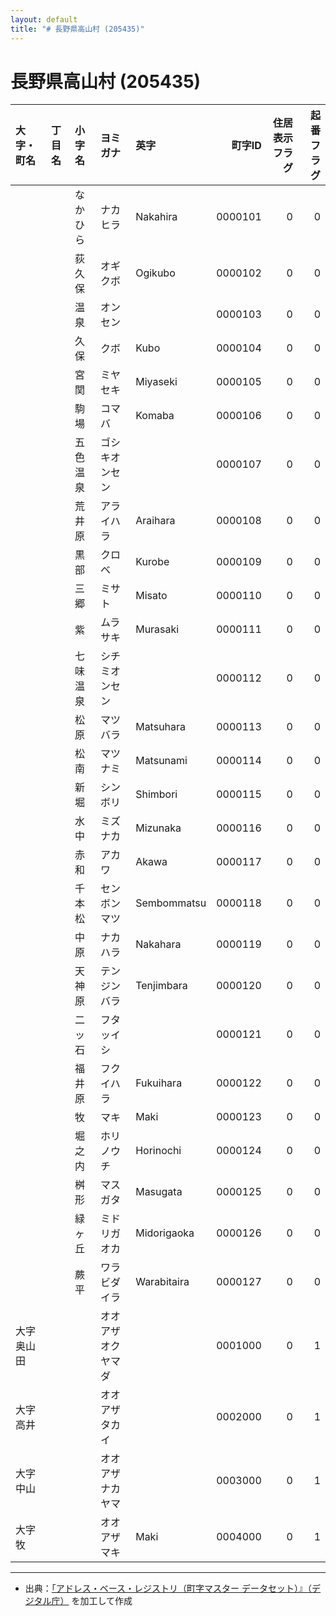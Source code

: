 ```yaml
---
layout: default
title: "# 長野県高山村 (205435)"
---
```


# 長野県高山村 (205435)

| 大字・町名 | 丁目名 | 小字名 | ヨミガナ | 英字 | 町字ID | 住居表示フラグ | 起番フラグ |
|:--------|:------|:------|:-----------------|:---------------------|--------:|----------:|--------:|
|  |  | なかひら | ナカヒラ | Nakahira | 0000101 | 0 | 0 |
|  |  | 荻久保 | オギクボ | Ogikubo | 0000102 | 0 | 0 |
|  |  | 温泉 | オンセン |  | 0000103 | 0 | 0 |
|  |  | 久保 | クボ | Kubo | 0000104 | 0 | 0 |
|  |  | 宮関 | ミヤセキ | Miyaseki | 0000105 | 0 | 0 |
|  |  | 駒場 | コマバ | Komaba | 0000106 | 0 | 0 |
|  |  | 五色温泉 | ゴシキオンセン |  | 0000107 | 0 | 0 |
|  |  | 荒井原 | アライハラ | Araihara | 0000108 | 0 | 0 |
|  |  | 黒部 | クロベ | Kurobe | 0000109 | 0 | 0 |
|  |  | 三郷 | ミサト | Misato | 0000110 | 0 | 0 |
|  |  | 紫 | ムラサキ | Murasaki | 0000111 | 0 | 0 |
|  |  | 七味温泉 | シチミオンセン |  | 0000112 | 0 | 0 |
|  |  | 松原 | マツバラ | Matsuhara | 0000113 | 0 | 0 |
|  |  | 松南 | マツナミ | Matsunami | 0000114 | 0 | 0 |
|  |  | 新堀 | シンボリ | Shimbori | 0000115 | 0 | 0 |
|  |  | 水中 | ミズナカ | Mizunaka | 0000116 | 0 | 0 |
|  |  | 赤和 | アカワ | Akawa | 0000117 | 0 | 0 |
|  |  | 千本松 | センボンマツ | Sembommatsu | 0000118 | 0 | 0 |
|  |  | 中原 | ナカハラ | Nakahara | 0000119 | 0 | 0 |
|  |  | 天神原 | テンジンバラ | Tenjimbara | 0000120 | 0 | 0 |
|  |  | 二ッ石 | フタッイシ |  | 0000121 | 0 | 0 |
|  |  | 福井原 | フクイハラ | Fukuihara | 0000122 | 0 | 0 |
|  |  | 牧 | マキ | Maki | 0000123 | 0 | 0 |
|  |  | 堀之内 | ホリノウチ | Horinochi | 0000124 | 0 | 0 |
|  |  | 桝形 | マスガタ | Masugata | 0000125 | 0 | 0 |
|  |  | 緑ヶ丘 | ミドリガオカ | Midorigaoka | 0000126 | 0 | 0 |
|  |  | 蕨平 | ワラビダイラ | Warabitaira | 0000127 | 0 | 0 |
| 大字奥山田 |  |  | オオアザオクヤマダ |  | 0001000 | 0 | 1 |
| 大字高井 |  |  | オオアザタカイ |  | 0002000 | 0 | 1 |
| 大字中山 |  |  | オオアザナカヤマ |  | 0003000 | 0 | 1 |
| 大字牧 |  |  | オオアザマキ | Maki | 0004000 | 0 | 1 |

---

- 出典：[「アドレス・ベース・レジストリ（町字マスター データセット）』（デジタル庁）](https://www.digital.go.jp/policies/base_registry_address/) を加工して作成